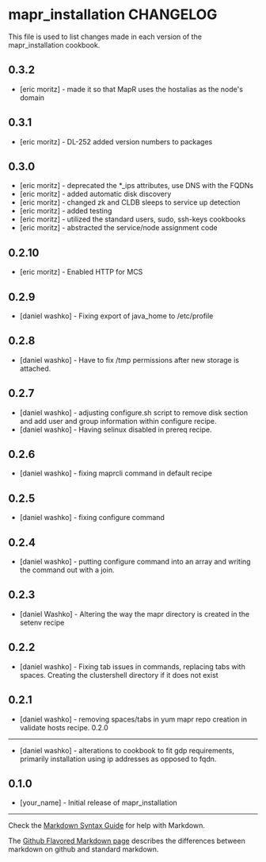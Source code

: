 mapr_installation CHANGELOG
===========================

This file is used to list changes made in each version of the mapr_installation cookbook.

0.3.2
-----
- [eric moritz] - made it so that MapR uses the hostalias as the node's domain

0.3.1
------
- [eric moritz] - DL-252 added version numbers to packages

0.3.0
-----
- [eric moritz] - deprecated the *_ips attributes, use DNS with the FQDNs
- [eric moritz] - added automatic disk discovery
- [eric moritz] - changed zk and CLDB sleeps to service up detection
- [eric moritz] - added testing
- [eric moritz] - utilized the standard users, sudo, ssh-keys cookbooks
- [eric moritz] - abstracted the service/node assignment code

0.2.10
-----
- [eric moritz] - Enabled HTTP for MCS

0.2.9
-----
- [daniel washko] - Fixing export of java_home to /etc/profile

0.2.8
-----
- [daniel washko] - Have to fix /tmp permissions after new storage is attached.

0.2.7
-----
- [daniel washko] - adjusting configure.sh script to remove disk section and add user and group information within configure recipe.
- [daniel washko] - Having selinux disabled in prereq recipe.

0.2.6
-----
- [daniel washko] - fixing maprcli command in default recipe

0.2.5
-----
- [daniel washko] - fixing configure command

0.2.4
-----
- [daniel washko] - putting configure command into an array and writing the command out with a join.

0.2.3
-----
- [daniel Washko] - Altering the way the mapr directory is created in the setenv recipe

0.2.2
-----
- [daniel washko] - Fixing tab issues in commands, replacing tabs with spaces. Creating the clustershell directory if it does not exist

0.2.1
-----
- [daniel washko] - removing spaces/tabs in yum mapr repo creation in validate hosts recipe.
0.2.0
-----
- [daniel washko] - alterations to cookbook to fit gdp requirements, primarily installation using ip addresses as opposed to fqdn. 

0.1.0
-----
- [your_name] - Initial release of mapr_installation

- - -
Check the [Markdown Syntax Guide](http://daringfireball.net/projects/markdown/syntax) for help with Markdown.

The [Github Flavored Markdown page](http://github.github.com/github-flavored-markdown/) describes the differences between markdown on github and standard markdown.
